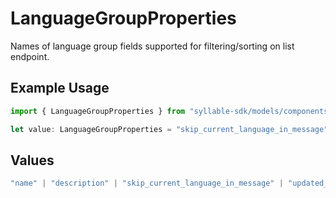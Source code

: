 # LanguageGroupProperties

Names of language group fields supported for filtering/sorting on list endpoint.

## Example Usage

```typescript
import { LanguageGroupProperties } from "syllable-sdk/models/components";

let value: LanguageGroupProperties = "skip_current_language_in_message";
```

## Values

```typescript
"name" | "description" | "skip_current_language_in_message" | "updated_at" | "last_updated_by"
```